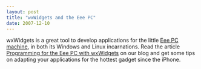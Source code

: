 ```yaml
---
layout: post
title: "wxWidgets and the Eee PC"
date: 2007-12-10
---
```


wxWidgets is a great tool to develop applications for the little
[Eee PC machine][1], in both its Windows and Linux incarnations. Read the
article [Programming for the Eee PC with wxWidgets][2] on our blog and get some
tips on adapting your applications for the hottest gadget since the iPhone.

[1]: http://eeepc.asus.com/global/
[2]: http://wxwidgets.blogspot.com/2007/12/programming-for-eee-pc-with-wxwidgets.html